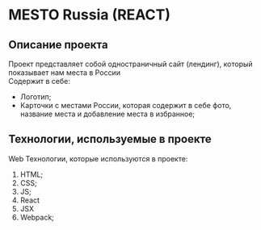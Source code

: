 # MESTO Russia (REACT)

## Описание проекта

Проект представляет собой одностраничный сайт (лендинг), который показывает нам места в России\
Содержит в себе:
* Логотип;
* Карточки с местами России, которая содержит в себе фото, название места и добавление места в избранное;

## Технологии, используемые в проекте

Web Технологии, которые используются в проекте:
1. HTML;
2. CSS;
3. JS;
4. React
5. JSX
6. Webpack;
